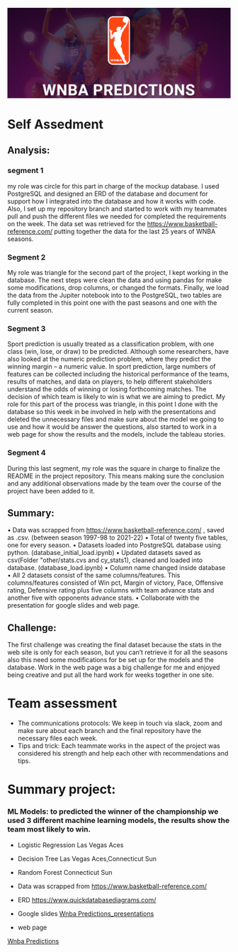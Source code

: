 ![](resources1/ias.png)  

# Self Assedment 

## Analysis:
### segment 1

my role was circle for this part in charge of the mockup database. I used PostgreSQL and designed an ERD of the database and document for support how I integrated into the database and how it works with code. Also, I set up my repository branch and started to work with my teammates pull and push the different files we needed for completed the requirements on the week. The data set was retrieved for the https://www.basketball-reference.com/ putting together the data for the last 25 years of WNBA seasons. 

### Segment 2 

My role was triangle for the second part of the project, I kept working in the database. The next steps were clean the data and using pandas for make some modifications, drop columns, or changed the formats. Finally, we load the data from the Jupiter notebook into to the PostgreSQL, two tables are fully completed in this point one with the past seasons and one with the current season. 

### Segment 3
Sport prediction is usually treated as a classification problem, with one class (win, lose, or draw) to be predicted. Although some researchers, have also looked at the numeric prediction problem, where they predict the winning margin – a numeric value. In sport prediction, large numbers of features can be collected including the historical performance of the teams, results of matches, and data on players, to help different stakeholders understand the odds of winning or losing forthcoming matches. The decision of which team is likely to win is what we are aiming to predict.
My role for this part of the process was triangle, in this point I done with the database so this week in be involved in help with the presentations and deleted the unnecessary files and make sure about the model we going to use and how it would be answer the questions, also started to work in a web page for show the results and the models, include the tableau stories. 
### Segment 4

During this last segment, my role was the square in charge to finalize the README in the project repository. This means making sure the conclusion and any additional observations made by the team over the course of the project have been added to it.

## Summary:
• Data was scrapped from https://www.basketball-reference.com/ , saved as .csv. (between season 1997-98 to 2021-22) • Total of twenty five tables, one for every season.
• Datasets loaded into PostgreSQL database using python. (database_initial_load.ipynb)
• Updated datasets saved as csv(Folder "other/stats.cvs and cy_stats1), cleaned and loaded into database. (database_load.ipynb)
• Column name changed inside database
• All 2 datasets consist of the same columns/features. This columns/features consisted of Win pct, Margin of victory, Pace, Offensive rating, Defensive rating plus five columns with team advance stats and another five with opponents advance stats.
•	Collaborate with the presentation for google slides and web page. 

## Challenge:
The first challenge was creating the final dataset because the stats in the web site is only for each season, but you can’t retrieve it for all the seasons also this need some modifications for be set up for the models and the database. 
Work in the web page was a big challenge for me and enjoyed being creative and put all the hard work for weeks together in one site. 

# Team assessment 
* The communications protocols: 
We keep in touch via slack, zoom and make sure about each branch and the final repository have the necessary files each week. 
* Tips and trick: 
Each teammate works in the aspect of the project was considered his strength and help each other with recommendations and tips. 

# Summary project: 
### ML Models: to predicted the winner of the championship we used 3 different machine learning models, the results show the team most likely to win. 

* Logistic Regression
Las Vegas Aces
* Decision Tree
Las Vegas Aces,Connecticut Sun
* Random Forest
Connecticut Sun

* Data was scrapped from https://www.basketball-reference.com/

* ERD https://www.quickdatabasediagrams.com/

* Google slides [Wnba Predictions_presentations](https://docs.google.com/presentation/d/10bAOWkrWM3veIdgE84QRVg1vOGXGeJDbY-aToJUFGBc/edit?usp=sharing)

* web page 

[Wnba Predictions](https://rafajos20.github.io/wnba_predictions/)

